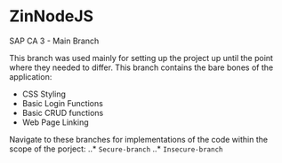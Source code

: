 # ZinNodeJS
SAP CA 3 - Main Branch

This branch was used mainly for setting up the project up until the point where they needed to differ. 
This branch contains the bare bones of the application:
- CSS Styling
- Basic Login Functions
- Basic CRUD functions
- Web Page Linking

Navigate to these branches for implementations of the code within the scope of the porject: 
..* `Secure-branch`
..* `Insecure-branch`
